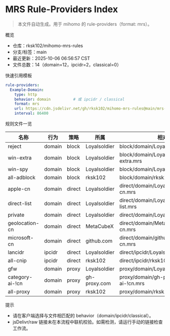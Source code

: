 # MRS Rule-Providers Index

> 本文件自动生成。用于 mihomo 的 rule-providers（format: mrs）。

概览

- 仓库：rksk102/mihomo-mrs-rules
- 分支/标签：main
- 最近更新：2025-10-06 06:56:57 CST
- 文件总数：14（domain=12，ipcidr=2，classical=0）

快速引用模板

```yaml
rule-providers:
  Example-Domain:
    type: http
    behavior: domain          # 或 ipcidr / classical
    format: mrs
    url: https://cdn.jsdelivr.net/gh/rksk102/mihomo-mrs-rules@main/mrs-rules/example/example.mrs
    interval: 86400
```

规则文件一览

| 名称 | 行为 | 策略 | 所属 | 相对路径 | jsDelivr | raw |
| --- | --- | --- | --- | --- | --- | --- |
| reject | domain | block | Loyalsoldier | block/domain/Loyalsoldier/reject.mrs | [jsDelivr](https://cdn.jsdelivr.net/gh/rksk102/mihomo-mrs-rules@main/mrs-rules/block/domain/Loyalsoldier/reject.mrs) | [raw](https://raw.githubusercontent.com/Loyalsoldier/mihomo-mrs-rules/main/mrs-rules/block/domain/Loyalsoldier/reject.mrs) |
| win-extra | domain | block | Loyalsoldier | block/domain/Loyalsoldier/win-extra.mrs | [jsDelivr](https://cdn.jsdelivr.net/gh/rksk102/mihomo-mrs-rules@main/mrs-rules/block/domain/Loyalsoldier/win-extra.mrs) | [raw](https://raw.githubusercontent.com/Loyalsoldier/mihomo-mrs-rules/main/mrs-rules/block/domain/Loyalsoldier/win-extra.mrs) |
| win-spy | domain | block | Loyalsoldier | block/domain/Loyalsoldier/win-spy.mrs | [jsDelivr](https://cdn.jsdelivr.net/gh/rksk102/mihomo-mrs-rules@main/mrs-rules/block/domain/Loyalsoldier/win-spy.mrs) | [raw](https://raw.githubusercontent.com/Loyalsoldier/mihomo-mrs-rules/main/mrs-rules/block/domain/Loyalsoldier/win-spy.mrs) |
| all-adblock | domain | block | rksk102 | block/domain/rksk102/all-adblock.mrs | [jsDelivr](https://cdn.jsdelivr.net/gh/rksk102/mihomo-mrs-rules@main/mrs-rules/block/domain/rksk102/all-adblock.mrs) | [raw](https://raw.githubusercontent.com/rksk102/mihomo-mrs-rules/main/mrs-rules/block/domain/rksk102/all-adblock.mrs) |
| apple-cn | domain | direct | Loyalsoldier | direct/domain/Loyalsoldier/apple-cn.mrs | [jsDelivr](https://cdn.jsdelivr.net/gh/rksk102/mihomo-mrs-rules@main/mrs-rules/direct/domain/Loyalsoldier/apple-cn.mrs) | [raw](https://raw.githubusercontent.com/Loyalsoldier/mihomo-mrs-rules/main/mrs-rules/direct/domain/Loyalsoldier/apple-cn.mrs) |
| direct-list | domain | direct | Loyalsoldier | direct/domain/Loyalsoldier/direct-list.mrs | [jsDelivr](https://cdn.jsdelivr.net/gh/rksk102/mihomo-mrs-rules@main/mrs-rules/direct/domain/Loyalsoldier/direct-list.mrs) | [raw](https://raw.githubusercontent.com/Loyalsoldier/mihomo-mrs-rules/main/mrs-rules/direct/domain/Loyalsoldier/direct-list.mrs) |
| private | domain | direct | Loyalsoldier | direct/domain/Loyalsoldier/private.mrs | [jsDelivr](https://cdn.jsdelivr.net/gh/rksk102/mihomo-mrs-rules@main/mrs-rules/direct/domain/Loyalsoldier/private.mrs) | [raw](https://raw.githubusercontent.com/Loyalsoldier/mihomo-mrs-rules/main/mrs-rules/direct/domain/Loyalsoldier/private.mrs) |
| geolocation-cn | domain | direct | MetaCubeX | direct/domain/MetaCubeX/geolocation-cn.mrs | [jsDelivr](https://cdn.jsdelivr.net/gh/rksk102/mihomo-mrs-rules@main/mrs-rules/direct/domain/MetaCubeX/geolocation-cn.mrs) | [raw](https://raw.githubusercontent.com/MetaCubeX/mihomo-mrs-rules/main/mrs-rules/direct/domain/MetaCubeX/geolocation-cn.mrs) |
| microsoft-cn | domain | direct | github.com | direct/domain/github.com/microsoft-cn.mrs | [jsDelivr](https://cdn.jsdelivr.net/gh/rksk102/mihomo-mrs-rules@main/mrs-rules/direct/domain/github.com/microsoft-cn.mrs) | [raw](https://raw.githubusercontent.com/github.com/mihomo-mrs-rules/main/mrs-rules/direct/domain/github.com/microsoft-cn.mrs) |
| lancidr | ipcidr | direct | Loyalsoldier | direct/ipcidr/Loyalsoldier/lancidr.mrs | [jsDelivr](https://cdn.jsdelivr.net/gh/rksk102/mihomo-mrs-rules@main/mrs-rules/direct/ipcidr/Loyalsoldier/lancidr.mrs) | [raw](https://raw.githubusercontent.com/Loyalsoldier/mihomo-mrs-rules/main/mrs-rules/direct/ipcidr/Loyalsoldier/lancidr.mrs) |
| all-cnip | ipcidr | direct | rksk102 | direct/ipcidr/rksk102/all-cnip.mrs | [jsDelivr](https://cdn.jsdelivr.net/gh/rksk102/mihomo-mrs-rules@main/mrs-rules/direct/ipcidr/rksk102/all-cnip.mrs) | [raw](https://raw.githubusercontent.com/rksk102/mihomo-mrs-rules/main/mrs-rules/direct/ipcidr/rksk102/all-cnip.mrs) |
| gfw | domain | proxy | Loyalsoldier | proxy/domain/Loyalsoldier/gfw.mrs | [jsDelivr](https://cdn.jsdelivr.net/gh/rksk102/mihomo-mrs-rules@main/mrs-rules/proxy/domain/Loyalsoldier/gfw.mrs) | [raw](https://raw.githubusercontent.com/Loyalsoldier/mihomo-mrs-rules/main/mrs-rules/proxy/domain/Loyalsoldier/gfw.mrs) |
| category-ai-!cn | domain | proxy | gh-proxy.com | proxy/domain/gh-proxy.com/category-ai-!cn.mrs | [jsDelivr](https://cdn.jsdelivr.net/gh/rksk102/mihomo-mrs-rules@main/mrs-rules/proxy/domain/gh-proxy.com/category-ai-!cn.mrs) | [raw](https://raw.githubusercontent.com/gh-proxy.com/mihomo-mrs-rules/main/mrs-rules/proxy/domain/gh-proxy.com/category-ai-!cn.mrs) |
| all-proxy | domain | proxy | rksk102 | proxy/domain/rksk102/all-proxy.mrs | [jsDelivr](https://cdn.jsdelivr.net/gh/rksk102/mihomo-mrs-rules@main/mrs-rules/proxy/domain/rksk102/all-proxy.mrs) | [raw](https://raw.githubusercontent.com/rksk102/mihomo-mrs-rules/main/mrs-rules/proxy/domain/rksk102/all-proxy.mrs) |

提示

- 请在客户端选择与文件相匹配的 behavior（domain/ipcidr/classical）。
- jsDelivr/raw 链接未在本流程中联机校验。如需检测，请运行手动的链接检查工作流。
